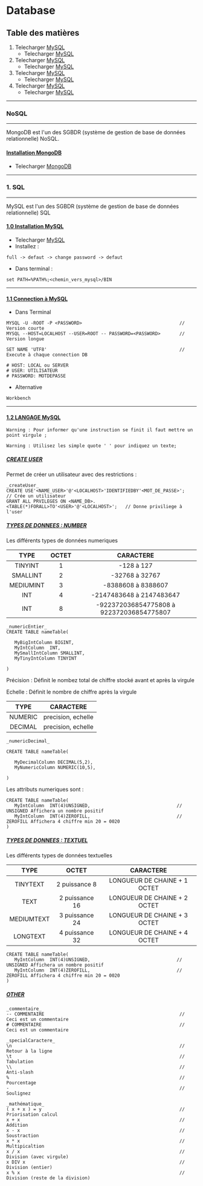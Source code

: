# Database

## Table des matières

 1. Telecharger [MySQL](https://dev.mysql.com/downloads/installer/)
    - Telecharger [MySQL](https://dev.mysql.com/downloads/installer/)
 2. Telecharger [MySQL](https://dev.mysql.com/downloads/installer/)
    - Telecharger [MySQL](https://dev.mysql.com/downloads/installer/)
 3. Telecharger [MySQL](https://dev.mysql.com/downloads/installer/)
    - Telecharger [MySQL](https://dev.mysql.com/downloads/installer/)
 4. Telecharger [MySQL](https://dev.mysql.com/downloads/installer/)
    - Telecharger [MySQL](https://dev.mysql.com/downloads/installer/)

---

### NoSQL

---
MongoDB est l'un des SGBDR (système de gestion de base de données relationnelle) NoSQL.

#### <ins>Installation MongoDB

- Telecharger [MongoDB](https://www.mongodb.com/products/compass)

---

### 1. SQL

---

MySQL est l'un des SGBDR (système de gestion de base de données relationnelle) SQL

#### <ins>1.0 Installation MySQL

- Telecharger [MySQL](https://dev.mysql.com/downloads/installer/)
- Installez :

```text
full -> defaut -> change password -> defaut
```

- Dans terminal :

```code
set PATH=%PATH%;<chemin_vers_mysql>/BIN
```

---

#### <ins>1.1 Connection à MySQL

- Dans Terminal

```code
MYSQL -U -ROOT -P <PASSWORD>                                    // Version courte
MYSQL --HOST=LOCALHOST --USER=ROOT -- PASSWORD=<PASSWORD>       // Version longue

SET NAME 'UTF8'                                                 // Execute à chaque connection DB

# HOST: LOCAL ou SERVER
# USER: UTILISATEUR
# PASSWORD: MOTDEPASSE
```

- Alternative

```code
Workbench
```

---

#### <ins>1.2 LANGAGE MySQL

```code
Warning : Pour informer qu'une instruction se finit il faut mettre un point virgule ;

Warning : Utilisez les simple quote ' ' pour indiquez un texte;
```

##### <ins>CREATE USER

Permet de créer un utilisateur avec des restrictions :

```code
_createUser_
CREATE USE'<NAME_USER>'@'<LOCALHOST>'IDENTIFIEDBY'<MOT_DE_PASSE>';           // Crée un utilisateur
GRANT ALL PRVILEGES ON <NAME_DB>.<TABLE(*)FORALL>TO'<USER>'@'<LOCALHOST>';   // Donne priviliege à l'user
```

##### <ins>TYPES DE DONNEES : NUMBER

Les différents types de données numeriques

| TYPE      | OCTET  | CARACTERE                                |
|:---------:|:------:|:----------------------------------------:|
| TINYINT   | 1      | -128 à 127                               |
| SMALLINT  | 2      | -32768 à 32767                           |
| MEDIUMINT | 3      | -8388608 à 8388607                       |
| INT       | 4      | -2147483648 à 2147483647                 |
| INT       | 8      | -922372036854775808 à 922372036854775807 |

```code
_numericEntier_
CREATE TABLE nameTable(

   MyBigIntColumn BIGINT,  
   MyIntColumn  INT,
   MySmallIntColumn SMALLINT,
   MyTinyIntColumn TINYINT
   
)
```

Précision : Définit le nombez total de chiffre stocké avant et après la virgule

Echelle   : Définit le nombre de chiffre après la virgule

| TYPE      | CARACTERE            |
|:---------:|:--------------------:|
| NUMERIC   | precision, echelle   |
| DECIMAL   | precision, echelle   |

```CODE
_numericDecimal_

CREATE TABLE nameTable(

   MyDecimalColumn DECIMAL(5,2),  
   MyNumericColumn NUMERIC(10,5),

)
```

Les attributs numeriques sont :

```code
CREATE TABLE nameTable(
   MyIntColumn  INT(4)UNSIGNED,                                // UNSIGNED Affichera un nombre positif
   MyIntColumn  INT(4)ZEROFILL,                                // ZEROFILL Affichera 4 chiffre min 20 = 0020
)
```

##### <ins>TYPES DE DONNEES : TEXTUEL
Les différents types de données textuelles

| TYPE      | OCTET               | CARACTERE                                |
|:---------:|:-------------------:|:----------------------------------------:|
| TINYTEXT  | 2 puissance 8       | LONGUEUR DE CHAINE + 1 OCTET             |
| TEXT      | 2 puissance 16      | LONGUEUR DE CHAINE + 2 OCTET             |
| MEDIUMTEXT| 3 puissance 24      | LONGUEUR DE CHAINE + 3 OCTET             |
| LONGTEXT  | 4 puissance 32      | LONGUEUR DE CHAINE + 4 OCTET             |

```code
CREATE TABLE nameTable(
   MyIntColumn  INT(4)UNSIGNED,                                // UNSIGNED Affichera un nombre positif
   MyIntColumn  INT(4)ZEROFILL,                                // ZEROFILL Affichera 4 chiffre min 20 = 0020
)
```

##### <ins>OTHER

```code
_commentaire_
-- COMMENTAIRE                                                  // Ceci est un commentaire
# COMMENTAIRE                                                   // Ceci est un commentaire

_specialCaractere_
\n                                                              // Retour à la ligne
\t                                                              // Tabulation
\\                                                              // Anti-slash
%                                                               // Pourcentage
-                                                               // Soulignez

_mathématique_
( x + x ) = y                                                   // Priorisation calcul
x + x                                                           // Addition
x - x                                                           // Soustraction
x * x                                                           // Multipicaltion
x / x                                                           // Division (avec virgule)
x DIV x                                                         // Division (entier)
x % x                                                           // Division (reste de la division)
```
